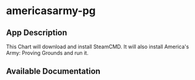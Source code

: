 # americasarmy-pg

## App Description

This Chart will download and install SteamCMD. It will also install America's Army: Proving Grounds and run it.

## Available Documentation

